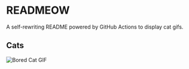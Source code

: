 # READMEOW

A self-rewriting README powered by GitHub Actions to display cat gifs.

## Cats

![Bored Cat GIF](https://media4.giphy.com/media/v1.Y2lkPTlhY2QwMmRhdXdweHFtNjUyZnJwZnIwdWY5MDdrbDc0eGtqODhvbmdxN2Y4bnlrZCZlcD12MV9naWZzX3NlYXJjaCZjdD1n/mlvseq9yvZhba/200.gif)
